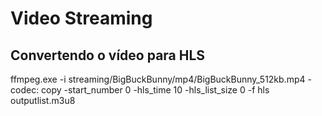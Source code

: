# Video Streaming

## Convertendo o vídeo para HLS
ffmpeg.exe -i streaming/BigBuckBunny/mp4/BigBuckBunny_512kb.mp4 -codec: copy -start_number 0 -hls_time 10 -hls_list_size 0 -f hls outputlist.m3u8

